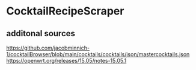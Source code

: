 # CocktailRecipeScraper
## additonal sources
https://github.com/jacobminnich-1/cocktailBrowser/blob/main/cocktails/cocktails/json/mastercocktails.json
https://openwrt.org/releases/15.05/notes-15.05.1
